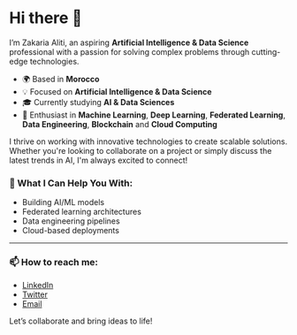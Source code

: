# Hi there 👋

I’m Zakaria Aliti, an aspiring **Artificial Intelligence & Data Science** professional with a passion for solving complex problems through cutting-edge technologies.

- 🌍 Based in **Morocco**
- 💡 Focused on **Artificial Intelligence & Data Science**
- 🎓 Currently studying **AI & Data Sciences**
- 🤖 Enthusiast in **Machine Learning**, **Deep Learning**, **Federated Learning**, **Data Engineering**, **Blockchain** and **Cloud Computing**

I thrive on working with innovative technologies to create scalable solutions. Whether you're looking to collaborate on a project or simply discuss the latest trends in AI, I'm always excited to connect!

### 🌟 What I Can Help You With:
- Building AI/ML models
- Federated learning architectures
- Data engineering pipelines
- Cloud-based deployments

---

### 📫 How to reach me:
- [LinkedIn](https://www.linkedin.com/in/zakaria-aliti-b54287210/)
- [Twitter](https://x.com/aliti_zakaria)
- [Email](zakariaaliti00@gmail.com)

Let’s collaborate and bring ideas to life!
